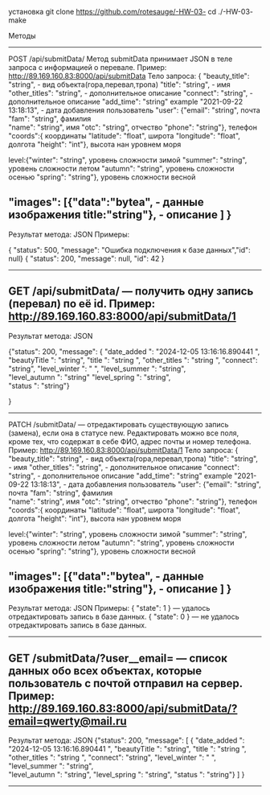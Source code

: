 установка
  git clone https://github.com/rotesauge/-HW-03-
  cd ./-HW-03-
  make

Методы
*********************************************************************************************
POST /api/submitData/  Метод submitData принимает JSON в теле запроса с информацией о перевале.
Пример: http://89.169.160.83:8000/api/submitData 
Тело запроса:
{
  "beauty_title": "string", - вид объекта(гора,перевал,тропа)
  "title": "string",  - имя
  "other_titles": "string", - дополнительное описание
  "connect": "string",      - дополнительное описание
  "add_time": "string" example "2021-09-22 13:18:13", - дата добавления
                       пользователь 
  "user": {"email": "string", 		почта
           "fam": "string",       фамилия  
		       "name": "string",      имя
		       "otc": "string",       отчество
           "phone": "string"},    телефон
   "coords":{                     координаты
  "latitude": "float",            широта
  "longitude": "float",           долгота
  "height": "int"},               высота нан уровнем моря

  level:{"winter": "string",     уровень сложности зимой
  "summer": "string",           уровень сложности летом
  "autumn": "string",           уровень сложности осенью
  "spring": "string"},          уровень сложности весной
 
   "images": [{"data":"bytea",   - данные изображения 
               title:"string"},  - описание
             ]
}
--------------------------------------------------------------------------------------------
Результат метода: JSON
Примеры:

{ "status": 500, "message": "Ошибка подключения к базе данных","id": null}
{ "status": 200, "message": null, "id": 42 }

*********************************************************************************************
GET /api/submitData/<id> — получить одну запись (перевал) по её id.
Пример: http://89.169.160.83:8000/api/submitData/1
--------------------------------------------------------------------------------------------
Результат метода: JSON

{"status": 200, 
  "message": 
              { "date_added ":  "2024-12-05 13:16:16.890441 ",
	        "beautyTitle ":  "string",
	        "title ":  "string ",
	        "other_titles ":  "string ",
	        "connect":  "string",
	        "level_winter ":  " ",
	        "level_summer ":  "string",  
	        "level_autumn ":  "string" 
	        "level_spring ":  "string",  
	        "status ":  "string"}
	      
}
*********************************************************************************************
PATCH /submitData/<id> — отредактировать существующую запись (замена), если она в статусе new.
Редактировать можно все поля, кроме тех, что содержат в себе ФИО, адрес почты и номер телефона. 
Пример: http://89.169.160.83:8000/api/submitData/1
Тело запроса:
{
  "beauty_title": "string", - вид объекта(гора,перевал,тропа)
  "title": "string",  - имя
  "other_titles": "string", - дополнительное описание
  "connect": "string",      - дополнительное описание
  "add_time": "string" example "2021-09-22 13:18:13", - дата добавления
                       пользователь
  "user": {"email": "string", 	почта
           "fam": "string",       фамилия  
		       "name": "string",      имя
		       "otc": "string",       отчество
           "phone": "string"},    телефон
   "coords":{                     координаты
  "latitude": "float",            широта
  "longitude": "float",           долгота
  "height": "int"},               высота нан уровнем моря

  level:{"winter": "string",     уровень сложности зимой
  "summer": "string",           уровень сложности летом
  "autumn": "string",           уровень сложности осенью
  "spring": "string"},          уровень сложности весной
 
   "images": [{"data":"bytea",   - данные изображения 
               title:"string"},  - описание
             ]
}
--------------------------------------------------------------------------------------------
Результат метода: JSON
Примеры:
{ "state": 1 } — удалось отредактировать запись в базе данных.
{ "state": 0 } — не удалось отредактировать запись в базе данных.

*********************************************************************************************
GET /submitData/?user__email=<email> — список данных обо всех объектах,
                                       которые пользователь с почтой <email> отправил на сервер.
Пример: http://89.169.160.83:8000/api/submitData/?email=qwerty@mail.ru
--------------------------------------------------------------------------------------------
Результат метода: JSON
{"status": 200, 
  "message": [
              { "date_added ":  "2024-12-05 13:16:16.890441 ",
	        "beautyTitle ":  "string",
	        "title ":  "string ",
	        "other_titles ":  "string ",
	        "connect":  "string",
	        "level_winter ":  " ",
	        "level_summer ":  "string",  
	        "level_autumn ":  "string", 
	        "level_spring ":  "string", 
	        "status ":  "string"}
	     ] 
}
*********************************************************************************************


